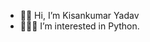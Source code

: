 - 🧒🏻 Hi, I’m Kisankumar Yadav
- 🧑🏻‍💻 I’m interested in Python.


<!---
Kisankumar1408/Kisankumar1408 is a ✨ special ✨ repository because its `README.md` (this file) appears on your GitHub profile.
You can click the Preview link to take a look at your changes.
--->
